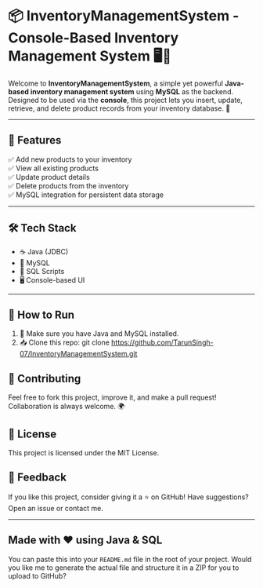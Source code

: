 # 📦 InventoryManagementSystem - Console-Based Inventory Management System 🖥️💾

Welcome to **InventoryManagementSystem**, a simple yet powerful **Java-based inventory management system** using **MySQL** as the backend. Designed to be used via the **console**, this project lets you insert, update, retrieve, and delete product records from your inventory database. 🚀

---

## 🔧 Features

✅ Add new products to your inventory  
✅ View all existing products  
✅ Update product details  
✅ Delete products from the inventory  
✅ MySQL integration for persistent data storage  

---

## 🛠️ Tech Stack

- ☕ Java (JDBC)
- 🐬 MySQL
- 📁 SQL Scripts
- 🖥️ Console-based UI

---

## 🚀 How to Run

1. 🧠 Make sure you have Java and MySQL installed.
2. 📥 Clone this repo:
       git clone https://github.com/TarunSingh-07/InventoryManagementSystem.git

## 🤝 Contributing
Feel free to fork this project, improve it, and make a pull request! Collaboration is always welcome. 🌍

## 📜 License
This project is licensed under the MIT License.

## 💬 Feedback
If you like this project, consider giving it a ⭐ on GitHub!
Have suggestions? Open an issue or contact me.

---

## Made with ❤️ using Java & SQL 

You can paste this into your `README.md` file in the root of your project.
Would you like me to generate the actual file and structure it in a ZIP for you to upload to GitHub?


